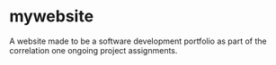 # mywebsite
A website made to be a software development portfolio as part of the correlation one ongoing project assignments.
